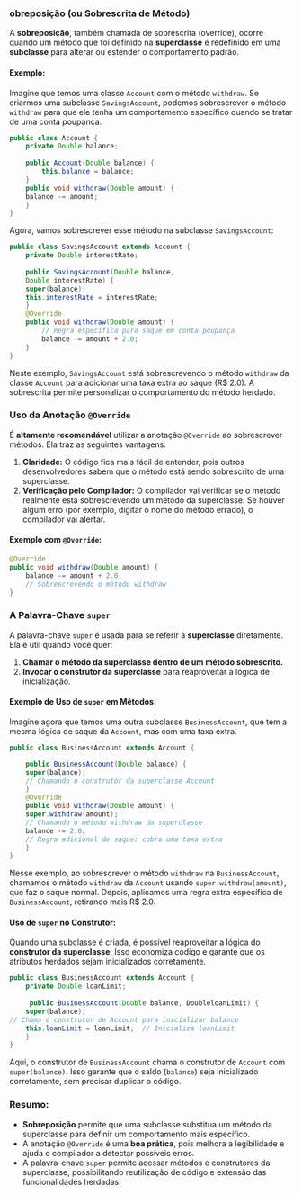 ### obreposição (ou Sobrescrita de Método)

A **sobreposição**, também chamada de sobrescrita (override), ocorre quando um método que foi definido na **superclasse** é redefinido em uma **subclasse** para alterar ou estender o comportamento padrão.

#### Exemplo:

Imagine que temos uma classe `Account` com o método `withdraw`. Se criarmos uma subclasse `SavingsAccount`, podemos sobrescrever o método `withdraw` para que ele tenha um comportamento específico quando se tratar de uma conta poupança.

```java
public class Account {     
	private Double balance;      
	
	public Account(Double balance) {         
		this.balance = balance;     
	}      
	public void withdraw(Double amount) {         
	balance -= amount;     
	} 
}
```
Agora, vamos sobrescrever esse método na subclasse `SavingsAccount`:

```java
public class SavingsAccount extends Account {     
	private Double interestRate;      
	
	public SavingsAccount(Double balance, 
	Double interestRate) {         
	super(balance);         
	this.interestRate = interestRate;     
	}      
	@Override     
	public void withdraw(Double amount) {         
		// Regra específica para saque em conta poupança
	    balance -= amount + 2.0;     
	} 
}
```
Neste exemplo, `SavingsAccount` está sobrescrevendo o método `withdraw` da classe `Account` para adicionar uma taxa extra ao saque (R$ 2.0). A sobrescrita permite personalizar o comportamento do método herdado.

### Uso da Anotação `@Override`

É **altamente recomendável** utilizar a anotação `@Override` ao sobrescrever métodos. Ela traz as seguintes vantagens:

1. **Claridade:** O código fica mais fácil de entender, pois outros desenvolvedores sabem que o método está sendo sobrescrito de uma superclasse.
2. **Verificação pelo Compilador:** O compilador vai verificar se o método realmente está sobrescrevendo um método da superclasse. Se houver algum erro (por exemplo, digitar o nome do método errado), o compilador vai alertar.

#### Exemplo com `@Override`:

```java
@Override 
public void withdraw(Double amount) {     
	balance -= amount + 2.0;  
	// Sobrescrevendo o método withdraw 
}
```
### A Palavra-Chave `super`

A palavra-chave `super` é usada para se referir à **superclasse** diretamente. Ela é útil quando você quer:

1. **Chamar o método da superclasse dentro de um método sobrescrito.**
2. **Invocar o construtor da superclasse** para reaproveitar a lógica de inicialização.

#### Exemplo de Uso de `super` em Métodos:

Imagine agora que temos uma outra subclasse `BusinessAccount`, que tem a mesma lógica de saque da `Account`, mas com uma taxa extra.

```java
public class BusinessAccount extends Account { 

	public BusinessAccount(Double balance) {         
	super(balance);  
	// Chamando o construtor da superclasse Account     
	}      
	@Override     
	public void withdraw(Double amount) {         
	super.withdraw(amount);  
	// Chamando o método withdraw da superclasse         
	balance -= 2.0;  
	// Regra adicional de saque: cobra uma taxa extra     
	} 
}
```
Nesse exemplo, ao sobrescrever o método `withdraw` na `BusinessAccount`, chamamos o método `withdraw` da `Account` usando `super.withdraw(amount)`, que faz o saque normal. Depois, aplicamos uma regra extra específica de `BusinessAccount`, retirando mais R$ 2.0.

#### Uso de `super` no Construtor:

Quando uma subclasse é criada, é possível reaproveitar a lógica do **construtor da superclasse**. Isso economiza código e garante que os atributos herdados sejam inicializados corretamente.

```java
public class BusinessAccount extends Account {     
	private Double loanLimit;      
	
	 public BusinessAccount(Double balance, DoubleloanLimit) {         
	super(balance);  
// Chama o construtor de Account para inicializar balance    
	this.loanLimit = loanLimit;  // Inicializa loanLimit     
	} 
}
```
Aqui, o construtor de `BusinessAccount` chama o construtor de `Account` com `super(balance)`. Isso garante que o saldo (`balance`) seja inicializado corretamente, sem precisar duplicar o código.

### Resumo:

- **Sobreposição** permite que uma subclasse substitua um método da superclasse para definir um comportamento mais específico.
- A anotação `@Override` é uma **boa prática**, pois melhora a legibilidade e ajuda o compilador a detectar possíveis erros.
- A palavra-chave `super` permite acessar métodos e construtores da superclasse, possibilitando reutilização de código e extensão das funcionalidades herdadas.